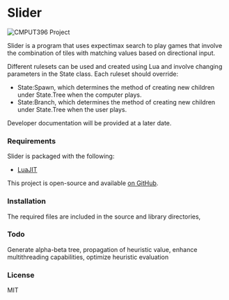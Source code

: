 # Slider

![CMPUT396 Project](https://s22.postimg.org/6gqbjdoq9/slider_thumb.png)

Slider is a program that uses expectimax search to play games that involve the combination of tiles with matching values based on directional input. 

Different rulesets can be used and created using Lua and involve changing parameters in the State class. Each ruleset should override:
  - State:Spawn, which determines the method of creating new children under State.Tree when the computer plays.
  - State:Branch, which determines the method of creating new children under State.Tree when the user plays.

Developer documentation will be provided at a later date.

### Requirements

Slider is packaged with the following:

* [LuaJIT]

This project is open-source and available [on GitHub][slider].

### Installation

The required files are included in the source and library directories,

### Todo

Generate alpha-beta tree, propagation of heuristic value, enhance multithreading capabilities, optimize heuristic evaluation

### License

MIT

   [slider]: <https://github.com/ioltuszyk/Slider>
   [LuaJIT]: <http://luajit.org/>
